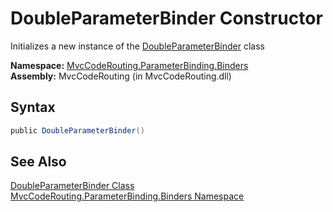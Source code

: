DoubleParameterBinder Constructor
=================================
Initializes a new instance of the [DoubleParameterBinder][1] class

**Namespace:** [MvcCodeRouting.ParameterBinding.Binders][2]  
**Assembly:** MvcCodeRouting (in MvcCodeRouting.dll)

Syntax
------

```csharp
public DoubleParameterBinder()
```


See Also
--------
[DoubleParameterBinder Class][1]  
[MvcCodeRouting.ParameterBinding.Binders Namespace][2]  

[1]: README.md
[2]: ../README.md